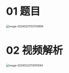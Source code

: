 # 01 题目

<img src="https://cvp.oss-cn-shanghai.aliyuncs.com/picgo/202402211337013.png" alt="image-20240221133730894" style="zoom:50%;" />



# 02 视频解析

<img src="https://cvp.oss-cn-shanghai.aliyuncs.com/picgo/202402221130214.png" alt="image-20240222113051044" style="zoom:50%;" />
